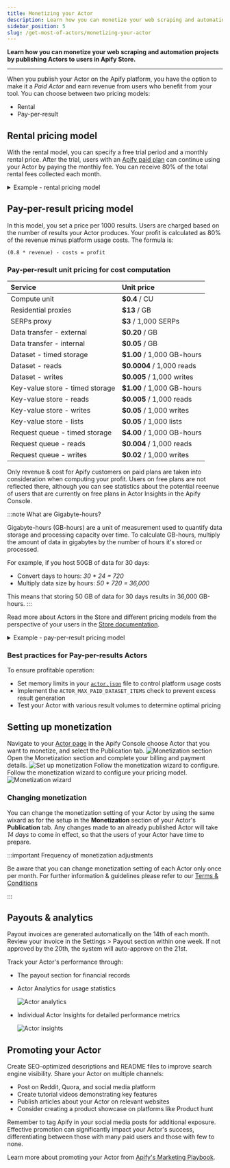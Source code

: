 ```yaml
---
title: Monetizing your Actor
description: Learn how you can monetize your web scraping and automation projects by publishing Actors to users in Apify Store.
sidebar_position: 5
slug: /get-most-of-actors/monetizing-your-actor
---
```


**Learn how you can monetize your web scraping and automation projects by publishing Actors to users in Apify Store.**

---

When you publish your Actor on the Apify platform, you have the option to make it a _Paid Actor_ and earn revenue from users who benefit from your tool. You can choose between two pricing models:

- Rental
- Pay-per-result

## Rental pricing model

With the rental model, you can specify a free trial period and a monthly rental price. After the trial, users with an [Apify paid plan](https://apify.com/pricing) can continue using your Actor by paying the monthly fee. You can receive 80% of the total rental fees collected each month.

<details>
    <summary>Example - rental pricing model</summary>

You make your Actor rental with 7 days free trial and then $30/month. During the first calendar month, three users start to use your Actor:

1. First user, on Apify paid plan, starts the free trial on 15th
2. Second user, on Apify paid plan, starts the free trial on 25th
3. Third user, on Apify free plan, start the free trial on 20th

The first user pays their first rent 7 days after the free trial, i.e., on 22nd. The second user only starts paying the rent next month. The third user is on Apify free plan, so after the free trial ends on 27th, they are not charged and cannot use the Actor further until they get a paid plan. Your profit is computed only from the first user. They were charged $30, so 80% of this goes to you, i.e., _0.8 * 30 = $24_.
</details>

## Pay-per-result pricing model

In this model, you set a price per 1000 results. Users are charged based on the number of results your Actor produces. Your profit is calculated as 80% of the revenue minus platform usage costs. The formula is:

`(0.8 * revenue) - costs = profit`

### Pay-per-result unit pricing for cost computation

| Service                         | Unit price                 |
|:--------------------------------|:---------------------------|
| Compute unit                    | **$0.4** / CU              |
| Residential proxies             | **$13** / GB               |
| SERPs proxy                     | **$3** / 1,000 SERPs       |
| Data transfer - external        | **$0.20** / GB             |
| Data transfer - internal        | **$0.05** / GB             |
| Dataset - timed storage         | **$1.00** / 1,000 GB-hours |
| Dataset - reads                 | **$0.0004** / 1,000 reads  |
| Dataset - writes                | **$0.005** / 1,000 writes  |
| Key-value store - timed storage | **$1.00** / 1,000 GB-hours |
| Key-value store - reads         | **$0.005** / 1,000 reads   |
| Key-value store - writes        | **$0.05** / 1,000 writes   |
| Key-value store - lists         | **$0.05** / 1,000 lists    |
| Request queue - timed storage   | **$4.00** / 1,000 GB-hours |
| Request queue - reads           | **$0.004** / 1,000 reads   |
| Request queue - writes          | **$0.02** / 1,000 writes   |


Only revenue & cost for Apify customers on paid plans are taken into consideration when computing your profit. Users on free plans are not reflected there, although you can see statistics about the potential reeenue of users that are currently on free plans in Actor Insights in the Apify Console.

:::note What are Gigabyte-hours?

Gigabyte-hours (GB-hours) are a unit of measurement used to quantify data storage and processing capacity over time. To calculate GB-hours, multiply the amount of data in gigabytes by the number of hours it's stored or processed.

For example, if you host 50GB of data for 30 days:

- Convert days to hours: _30 * 24 = 720_
- Multiply data size by hours: _50 * 720 = 36,000_

This means that storing 50 GB of data for 30 days results in 36,000 GB-hours.
:::

Read more about Actors in the Store and different pricing models from the perspective of your users in the [Store documentation](https://docs.apify.com/platform/actors/running/actors-in-store).

<details>
<summary>Example - pay-per-result pricing model</summary>

You make your Actor pay-per-result and set price to be $1/1,000 results. During the first month, two users on Apify paid plans use your Actor to get 50,000 and 20,000 results, costing them $50 and $20 respectively. Let's say the underlying platform usage for the first user is $5 and for the second $2. Third user, this time on Apify free plan, uses the Actor to get 5,000 results, with underlying platform usage $0.5.

Your profit is computed only from the first two users, since they are on Apify paid plans. The revenue for the first user is $50 and for the second $20, i.e., total revenue is $70. The total underlying cost is _$5 + $2 = $7_. Since your profit is 80% of the revenue minus the cost, it would be _0.8 * 70 - 7 = $49_.
</details>

### Best practices for Pay-per-results Actors

To ensure profitable operation:

- Set memory limits in your [`actor.json`](https://docs.apify.com/platform/actors/development/actor-definition/actor-json) file to control platform usage costs
- Implement the `ACTOR_MAX_PAID_DATASET_ITEMS` check to prevent excess result generation
- Test your Actor with various result volumes to determine optimal pricing

## Setting up monetization

Navigate to your [Actor page](https://console.apify.com/actors?tab=my) in the Apify Console choose Actor that you want to monetize, and select the Publication tab.
![Monetization section](./images/monetization-section.png)
Open the Monetization section and complete your billing and payment details.
![Set up monetization](./images/monetize_actor_set_up_monetization.png)
Follow the monetization wizard to configure. Follow the monetization wizard to configure your pricing model.
![Monetization wizard](./images/monetization_wizard.png)

### Changing monetization

You can change the monetization setting of your Actor by using the same wixard as for the setup in the **Monetization** section of your Actor's **Publication** tab. Any changes made to an already published Actor will take _14 days_ to come in effect, so that the users of your Actor have time to prepare.

:::important Frequency of monetization adjustments

Be aware that you can change monetization setting of each Actor only once per month. For further information & guidelines please refer to our [Terms & Conditions](https://apify.com/store-terms-and-conditions)

:::


## Payouts & analytics

Payout invoices are generated automatically on the 14th of each month. Review your invoice in the Settings > Payout section within one week. If not approved by the 20th, the system will auto-approve on the 21st.

Track your Actor's performance through:

- The payout section for financial records
- Actor Analytics for usage statistics

    ![Actor analytics](./images/actor_analytics.png)

- Individual Actor Insights for detailed performance metrics

    ![Actor insights](./images/actor-insights.png)

## Promoting your Actor

Create SEO-optimized descriptions and README files to improve search engine visibility. Share your Actor on multiple channels:

- Post on Reddit, Quora, and social media platform
- Create tutorial videos demonstrating key features
- Publish articles about your Actor on relevant websites
- Consider creating a product showcase on platforms like Product hunt


Remember to tag Apify in your social media posts for additional exposure. Effective promotion can significantly impact your Actor's success, differentiating between those with many paid users and those with few to none.

Learn more about promoting your Actor from [Apify's Marketing Playbook](https://apify.notion.site/3fdc9fd4c8164649a2024c9ca7a2d0da?v=6d262c0b026d49bfa45771cd71f8c9ab).
